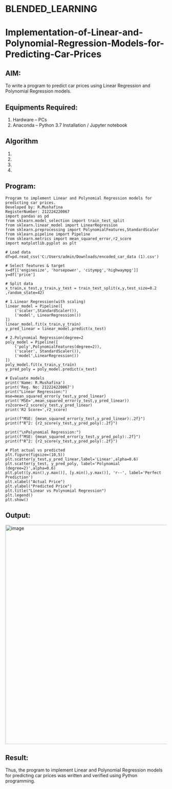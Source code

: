 # BLENDED_LEARNING
# Implementation-of-Linear-and-Polynomial-Regression-Models-for-Predicting-Car-Prices

## AIM:
To write a program to predict car prices using Linear Regression and Polynomial Regression models.

## Equipments Required:
1. Hardware – PCs
2. Anaconda – Python 3.7 Installation / Jupyter notebook

## Algorithm
1. 
2. 
3. 
4. 

## Program:
```
Program to implement Linear and Polynomial Regression models for predicting car prices.
Developed by: R.Mushafina
RegisterNumber: 212224220067
import pandas as pd
from sklearn.model_selection import train_test_split
from sklearn.linear_model import LinearRegression
from sklearn.preprocessing import PolynomialFeatures,StandardScaler
from sklearn.pipeline import Pipeline
from sklearn.metrics import mean_squared_error,r2_score
import matplotlib.pyplot as plt

# Load data
df=pd.read_csv('C:/Users/admin/Downloads/encoded_car_data (1).csv')

# Select features & target
x=df[['enginesize', 'horsepower', 'citympg','highwaympg']]
y=df['price']

# Split data
x_train,x_test,y_train,y_test = train_test_split(x,y,test_size=0.2 ,random_state=42)

# 1.Linear Regression(with scaling)
linear_model = Pipeline([
    ('scaler',StandardScaler()),
    ('model', LinearRegression())
])
linear_model.fit(x_train,y_train)
y_pred_linear = linear_model.predict(x_test)

# 2.Polynomial Regression(degree=2
poly_model = Pipeline([
    ('poly',PolynomialFeatures(degree=2)),
    ('scaler', StandardScaler()),
    ('model',LinearRegression())
])
poly_model.fit(x_train,y_train)
y_pred_poly = poly_model.predict(x_test)

# Evaluate models
print('Name: R.Mushafina')
print('Reg. No: 212224220067')
print("Linear Regression:")
mse=mean_squared_error(y_test,y_pred_linear)
print('MSE=',mean_squared_error(y_test,y_pred_linear))
rs2core=r2_score(y_test,y_pred_linear)
print('R2 Score=',r2_score)

print(f"MSE: {mean_squared_error(y_test,y_pred_linear):.2f}")
print(f"R^2: {r2_score(y_test,y_pred_poly):.2f}")

print("\nPolynomial Regression:")
print(f"MSE: {mean_squared_error(y_test,y_pred_poly):.2f}")
print(f"R^2: {r2_score(y_test,y_pred_poly):.2f}")

# Plot actual vs predicted
plt.figure(figsize=(10,5))
plt.scatter(y_test,y_pred_linear,label='Linear',alpha=0.6)
plt.scatter(y_test, y_pred_poly, label='Polynomial (degree=2)',alpha=0.6)
plt.plot([y.min(),y.max()], [y.min(),y.max()], 'r--', label='Perfect Prediction')
plt.xlabel("Actual Price")
plt.ylabel("Predicted Price")
plt.title("Linear vs Polynomial Regression")
plt.legend()
plt.show()

```

## Output:
<img width="932" height="682" alt="image" src="https://github.com/user-attachments/assets/bdfe84d8-f2f3-45a9-89e5-c3e87ed59d9b" />


## Result:
Thus, the program to implement Linear and Polynomial Regression models for predicting car prices was written and verified using Python programming.

